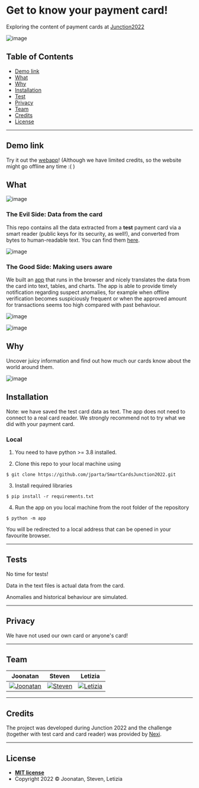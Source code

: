 # Get to know your payment card!
Exploring the content of payment cards at [Junction2022](https://app.hackjunction.com/dashboard/junction-2022-1/challenge) 

![image](https://user-images.githubusercontent.com/45148109/200143564-febaff8e-0a6d-4258-8c6b-87ddef45029a.png)

## Table of Contents

- [Demo link](#demo_link)
- [What](#what)
- [Why](#why)
- [Installation](#installation)
- [Test](#tests)
- [Privacy](#privacy)
- [Team](#team)
- [Credits](#credits)
- [License](#license)

---

## Demo link

Try it out the [webapp](http://trojar.pythonanywhere.com/)! (Although we have limited credits, so the website might go offline any time :( )

## What

![image](https://user-images.githubusercontent.com/45148109/200143649-2a266a0d-a10e-4442-9af7-6950e61f69e5.png)


### The Evil Side: Data from the card
This repo contains all the data extracted from a **test** payment card via a smart reader (public keys for its security, as well!), and converted from bytes to human-readable text. You can find them [here](https://github.com/jparta/SmartCardsJunction2022/blob/main/all_card_data.txt).

![image](https://user-images.githubusercontent.com/45148109/200143693-bb13b614-a13f-40df-b20e-ad7700a019f8.png)


### The Good Side: Making users aware
We built an [app](https://github.com/jparta/SmartCardsJunction2022/blob/main/app.py) that runs in the browser and nicely translates the data from the card into text, tables, and charts. The app is able to provide timely notification regarding suspect anomalies, for example when offline verification becomes suspiciously frequent or when the approved amount for transactions seems too high compared with past behaviour.

![image](https://user-images.githubusercontent.com/45148109/200143655-4a559cd3-7ff9-4794-a81c-efae3683699f.png)

![image](https://user-images.githubusercontent.com/45148109/200143705-2ae7a7d2-4738-4d1b-918c-f6bf9c014351.png)


## Why

Uncover juicy information and find out how much our cards know about the world around them.

![image](https://user-images.githubusercontent.com/45148109/200143725-e3c18ba5-dd38-4607-8c6f-75f2ef1d0305.png)


## Installation

Note: we have saved the test card data as text. The app does not need to connect to a real card reader. We strongly recommend not to try what we did with your payment card.

### Local

1) You need to have python >= 3.8 installed.

2)  Clone this repo to your local machine using 
```shell
$ git clone https://github.com/jparta/SmartCardsJunction2022.git
```

3) Install required libraries
```shell
$ pip install -r requirements.txt
```
 
4) Run the app on you local machine from the root folder of the repository
 ```shell
$ python -m app
```
 
You will be redirected to a local address that can be opened in your favourite browser.

---


## Tests

No time for tests!

Data in the text files is actual data from the card.

Anomalies and historical behaviour are simulated.

---

## Privacy

We have not used our own card or anyone's card!

---

## Team

| <a>**Joonatan**</a> | <a>**Steven**</a> | <a>**Letizia**</a> |
| :---:| :---:| :---:| 
| [![Joonatan](https://avatars2.githubusercontent.com/u/25590558?s=400&v=4)](https://github.com/jparta) | [![Steven](https://avatars.githubusercontent.com/u/28678107?v=4)](https://github.com/thodoan) | [![Letizia](https://avatars1.githubusercontent.com/u/45148109?s=200&v=4)](https://github.com/letiziaia) |

---

## Credits

The project was developed during Junction 2022 and the challenge (together with test card and card reader) was provided by [Nexi](https://www.nexi.it/en.html).

---
## License
- **[MIT license](http://opensource.org/licenses/mit-license.php)**
- Copyright 2022 © Joonatan, Steven, Letizia
